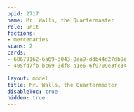 ```yaml
---
ppid: 2717
name: Mr. Walls, the Quartermaster
role: unit
factions:
- mercenaries
scans: 2
cards:
- 68679162-6a69-3043-8aa9-ddb44d27db9e
- 405fd7fb-bc69-3df8-a1e6-6f9709e3fc34

layout: model
title: Mr. Walls, the Quartermaster
disableToc: true
hidden: true
---
```

